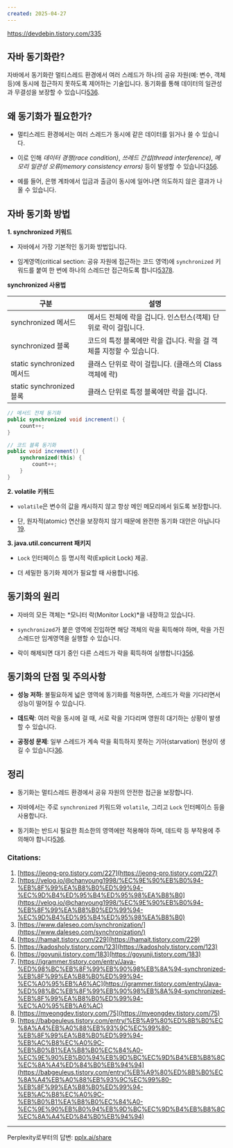 ```yaml
---
created: 2025-04-27
---
```


https://devdebin.tistory.com/335

## 자바 동기화란?

자바에서 동기화란 멀티스레드 환경에서 여러 스레드가 하나의 공유 자원(예: 변수, 객체 등)에 동시에 접근하지 못하도록 제어하는 기술입니다. 동기화를 통해 데이터의 일관성과 무결성을 보장할 수 있습니다[5](https://kadosholy.tistory.com/123)[3](https://www.daleseo.com/synchronization/)[6](https://goyunji.tistory.com/183).

## 왜 동기화가 필요한가?

- 멀티스레드 환경에서는 여러 스레드가 동시에 같은 데이터를 읽거나 쓸 수 있습니다.
    
- 이로 인해 _데이터 경쟁(race condition)_, _쓰레드 간섭(thread interference)_, _메모리 일관성 오류(memory consistency errors)_ 등이 발생할 수 있습니다[3](https://www.daleseo.com/synchronization/)[5](https://kadosholy.tistory.com/123)[6](https://goyunji.tistory.com/183).
    
- 예를 들어, 은행 계좌에서 입금과 출금이 동시에 일어나면 의도하지 않은 결과가 나올 수 있습니다.
## 자바 동기화 방법

**1. synchronized 키워드**

- 자바에서 가장 기본적인 동기화 방법입니다.
    
- 임계영역(critical section: 공유 자원에 접근하는 코드 영역)에 `synchronized` 키워드를 붙여 한 번에 하나의 스레드만 접근하도록 합니다[5](https://kadosholy.tistory.com/123)[3](https://www.daleseo.com/synchronization/)[7](https://jgrammer.tistory.com/entry/Java-%ED%98%BC%EB%8F%99%EB%90%98%EB%8A%94-synchronized-%EB%8F%99%EA%B8%B0%ED%99%94-%EC%A0%95%EB%A6%AC)[8](https://myeongdev.tistory.com/75).
    

**synchronized 사용법**

|구분|설명|
|---|---|
|synchronized 메서드|메서드 전체에 락을 겁니다. 인스턴스(객체) 단위로 락이 걸립니다.|
|synchronized 블록|코드의 특정 블록에만 락을 겁니다. 락을 걸 객체를 지정할 수 있습니다.|
|static synchronized 메서드|클래스 단위로 락이 걸립니다. (클래스의 Class 객체에 락)|
|static synchronized 블록|클래스 단위로 특정 블록에만 락을 겁니다.|

```java
// 메서드 전체 동기화
public synchronized void increment() {
    count++;
}

// 코드 블록 동기화
public void increment() {
    synchronized(this) {
        count++;
    }
}

```


**2. volatile 키워드**

- `volatile`은 변수의 값을 캐시하지 않고 항상 메인 메모리에서 읽도록 보장합니다.
    
- 단, 원자적(atomic) 연산을 보장하지 않기 때문에 완전한 동기화 대안은 아닙니다[1](https://jeong-pro.tistory.com/227)[9](https://babgeuleus.tistory.com/entry/%EB%A9%80%ED%8B%B0%EC%8A%A4%EB%A0%88%EB%93%9C%EC%99%80-%EB%8F%99%EA%B8%B0%ED%99%94-%EB%AC%B8%EC%A0%9C-%EB%B0%B1%EA%B8%B0%EC%84%A0-%EC%9E%90%EB%B0%94%EB%9D%BC%EC%9D%B4%EB%B8%8C%EC%8A%A4%ED%84%B0%EB%94%94).
    

**3. java.util.concurrent 패키지**

- `Lock` 인터페이스 등 명시적 락(Explicit Lock) 제공.
    
- 더 세밀한 동기화 제어가 필요할 때 사용합니다[6](https://goyunji.tistory.com/183).
    

## 동기화의 원리

- 자바의 모든 객체는 *모니터 락(Monitor Lock)*을 내장하고 있습니다.
    
- `synchronized`가 붙은 영역에 진입하면 해당 객체의 락을 획득해야 하며, 락을 가진 스레드만 임계영역을 실행할 수 있습니다.
    
- 락이 해제되면 대기 중인 다른 스레드가 락을 획득하여 실행합니다[3](https://www.daleseo.com/synchronization/)[5](https://kadosholy.tistory.com/123)[6](https://goyunji.tistory.com/183).
    

## 동기화의 단점 및 주의사항

- **성능 저하**: 불필요하게 넓은 영역에 동기화를 적용하면, 스레드가 락을 기다리면서 성능이 떨어질 수 있습니다.
    
- **데드락**: 여러 락을 동시에 걸 때, 서로 락을 기다리며 영원히 대기하는 상황이 발생할 수 있습니다.
    
- **공정성 문제**: 일부 스레드가 계속 락을 획득하지 못하는 기아(starvation) 현상이 생길 수 있습니다[3](https://www.daleseo.com/synchronization/)[6](https://goyunji.tistory.com/183).
    

## 정리

- 동기화는 멀티스레드 환경에서 공유 자원의 안전한 접근을 보장합니다.
    
- 자바에서는 주로 `synchronized` 키워드와 `volatile`, 그리고 `Lock` 인터페이스 등을 사용합니다.
    
- 동기화는 반드시 필요한 최소한의 영역에만 적용해야 하며, 데드락 등 부작용에 주의해야 합니다[5](https://kadosholy.tistory.com/123)[3](https://www.daleseo.com/synchronization/)[6](https://goyunji.tistory.com/183).
    

### Citations:

1. [https://jeong-pro.tistory.com/227](https://jeong-pro.tistory.com/227)
2. [https://velog.io/@chanyoung1998/%EC%9E%90%EB%B0%94-%EB%8F%99%EA%B8%B0%ED%99%94-%EC%9D%B4%ED%95%B4%ED%95%98%EA%B8%B0](https://velog.io/@chanyoung1998/%EC%9E%90%EB%B0%94-%EB%8F%99%EA%B8%B0%ED%99%94-%EC%9D%B4%ED%95%B4%ED%95%98%EA%B8%B0)
3. [https://www.daleseo.com/synchronization/](https://www.daleseo.com/synchronization/)
4. [https://hamait.tistory.com/229](https://hamait.tistory.com/229)
5. [https://kadosholy.tistory.com/123](https://kadosholy.tistory.com/123)
6. [https://goyunji.tistory.com/183](https://goyunji.tistory.com/183)
7. [https://jgrammer.tistory.com/entry/Java-%ED%98%BC%EB%8F%99%EB%90%98%EB%8A%94-synchronized-%EB%8F%99%EA%B8%B0%ED%99%94-%EC%A0%95%EB%A6%AC](https://jgrammer.tistory.com/entry/Java-%ED%98%BC%EB%8F%99%EB%90%98%EB%8A%94-synchronized-%EB%8F%99%EA%B8%B0%ED%99%94-%EC%A0%95%EB%A6%AC)
8. [https://myeongdev.tistory.com/75](https://myeongdev.tistory.com/75)
9. [https://babgeuleus.tistory.com/entry/%EB%A9%80%ED%8B%B0%EC%8A%A4%EB%A0%88%EB%93%9C%EC%99%80-%EB%8F%99%EA%B8%B0%ED%99%94-%EB%AC%B8%EC%A0%9C-%EB%B0%B1%EA%B8%B0%EC%84%A0-%EC%9E%90%EB%B0%94%EB%9D%BC%EC%9D%B4%EB%B8%8C%EC%8A%A4%ED%84%B0%EB%94%94](https://babgeuleus.tistory.com/entry/%EB%A9%80%ED%8B%B0%EC%8A%A4%EB%A0%88%EB%93%9C%EC%99%80-%EB%8F%99%EA%B8%B0%ED%99%94-%EB%AC%B8%EC%A0%9C-%EB%B0%B1%EA%B8%B0%EC%84%A0-%EC%9E%90%EB%B0%94%EB%9D%BC%EC%9D%B4%EB%B8%8C%EC%8A%A4%ED%84%B0%EB%94%94)

---

Perplexity로부터의 답변: [pplx.ai/share](https://www.perplexity.ai/search/pplx.ai/share)